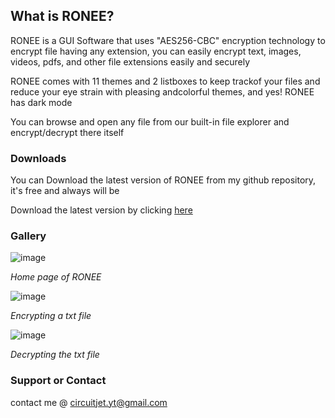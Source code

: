 ## What is RONEE?
RONEE is a GUI Software that uses "AES256-CBC" encryption technology to encrypt file having any extension, you can easily encrypt text, images, videos, pdfs, and other file extensions easily and securely

RONEE comes with 11 themes and 2 listboxes to keep trackof your files and reduce your eye strain with pleasing andcolorful themes, and yes! RONEE has dark mode

You can browse and open any file from our built-in file
explorer and encrypt/decrypt there itself


### Downloads

You can Download the latest version of RONEE from my github repository, it's free and always will be

Download the latest version by clicking [here](https://github.com/amrav-tihor/RONEE/raw/main/RONEE%20v1.2/RONEE-v1.2.exe)


### Gallery
![image](https://user-images.githubusercontent.com/70877091/121511688-88e11900-ca06-11eb-9f1b-b63e9d49e741.png)

_Home page of RONEE_

![image](https://user-images.githubusercontent.com/70877091/121512204-1ae92180-ca07-11eb-8cb3-f90eb5eee6e1.png)

_Encrypting a txt file_

![image](https://user-images.githubusercontent.com/70877091/121512478-613e8080-ca07-11eb-8a40-b52f96a0d024.png)

_Decrypting the txt file_




### Support or Contact

contact me @ circuitjet.yt@gmail.com

